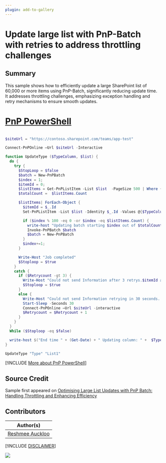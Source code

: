 ```yaml
---
plugin: add-to-gallery
---
```


# Update large list with PnP-Batch with retries to address throttling challenges 

## Summary

This sample shows how to efficiently update a large SharePoint list of 60,000 or more items using PnP-Batch, significantly reducing update time. It addresses throttling challenges, emphasizing exception handling and retry mechanisms to ensure smooth updates.
 
# [PnP PowerShell](#tab/pnpps)

```PowerShell

$siteUrl = "https://contoso.sharepoint.com/teams/app-test"

Connect-PnPOnline –Url $siteUrl -Interactive

function UpdateType ($TypeColumn, $list) {
  do {
    try {
      $StopLoop = $false
      $batch = New-PnPBatch
      $index = 1; 
      $itemId = 0; 
      $listItems = Get-PnPListItem -List $list  -PageSize 500 | Where {$_.FieldValues.$TypeColumn -ne $null }
      $totalCount =  $listItems.Count

      $listItems| ForEach-Object {
        $itemId = $_.Id
        Set-PnPListItem -List $list -Identity $_.Id -Values @{$TypeColumn = $null;} -UpdateType SystemUpdate -Batch $batch

        if ($index % 100 -eq 0 -or $index -eq $listItems.Count) {
          write-host "Updating batch starting $index out of $totalCount on library $list"
          Invoke-PnPBatch $batch
          $batch = New-PnPBatch
        }
        $index+=1;
      }

      Write-Host "Job completed"
      $Stoploop = $true
    }
    catch {
      if ($Retrycount -gt 3) {
        Write-Host "Could not send Information after 3 retrys.$itemId after number of item  processed $index"
        $Stoploop = $true
      }
      else {
        Write-Host "Could not send Information retrying in 30 seconds...{$itemId} after number of item  processed {$index}"
        Start-Sleep -Seconds 30
        Connect-PnPOnline –Url $siteUrl -interactive
        $Retrycount = $Retrycount + 1
      }
    }
  }
  While ($Stoploop -eq $false)

  write-host $("End time " + (Get-Date) + " Updating column: " +  $TypeColumn + "from list " + $listName )
}

UpdateType "Type" "List1" 

```

[!INCLUDE [More about PnP PowerShell](../../docfx/includes/MORE-PNPPS.md)]

## Source Credit

Sample first appeared on [Optimising Large List Updates with PnP Batch: Handling Throttling and Enhancing Efficiency](https://reshmeeauckloo.com/posts/pnpbatch-update-biglist-sharepoint/)

## Contributors

| Author(s) |
|-----------|
| [Reshmee Auckloo](https://github.com/reshmee011)|

[!INCLUDE [DISCLAIMER](../../docfx/includes/DISCLAIMER.md)]

<img src="https://m365-visitor-stats.azurewebsites.net/script-samples/scripts/spo-update-largelist-pnpbatch-with-retry" aria-hidden="true" />
